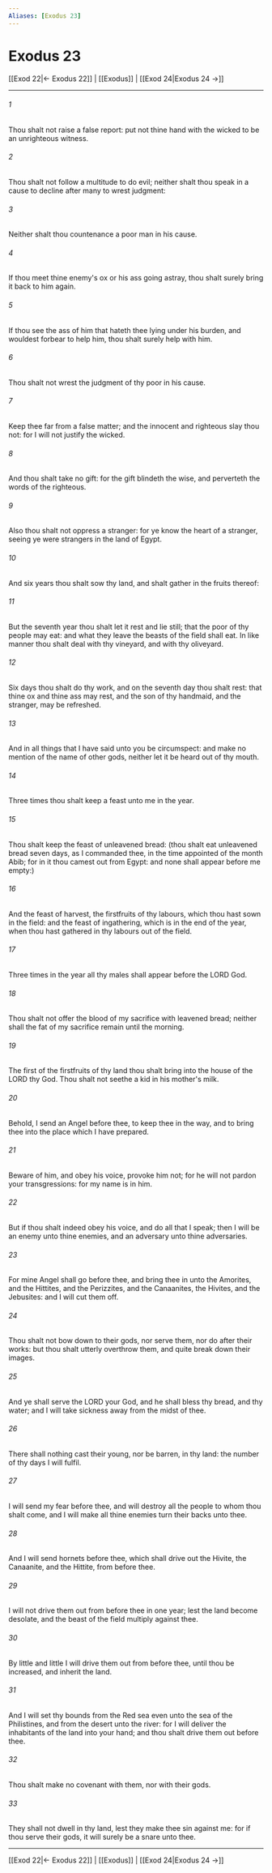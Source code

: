 ```yaml
---
Aliases: [Exodus 23]
---
```

# Exodus 23

[[Exod 22|← Exodus 22]] | [[Exodus]] | [[Exod 24|Exodus 24 →]]
***



###### 1 
Thou shalt not raise a false report: put not thine hand with the wicked to be an unrighteous witness. 

###### 2 
Thou shalt not follow a multitude to do evil; neither shalt thou speak in a cause to decline after many to wrest judgment: 

###### 3 
Neither shalt thou countenance a poor man in his cause. 

###### 4 
If thou meet thine enemy's ox or his ass going astray, thou shalt surely bring it back to him again. 

###### 5 
If thou see the ass of him that hateth thee lying under his burden, and wouldest forbear to help him, thou shalt surely help with him. 

###### 6 
Thou shalt not wrest the judgment of thy poor in his cause. 

###### 7 
Keep thee far from a false matter; and the innocent and righteous slay thou not: for I will not justify the wicked. 

###### 8 
And thou shalt take no gift: for the gift blindeth the wise, and perverteth the words of the righteous. 

###### 9 
Also thou shalt not oppress a stranger: for ye know the heart of a stranger, seeing ye were strangers in the land of Egypt. 

###### 10 
And six years thou shalt sow thy land, and shalt gather in the fruits thereof: 

###### 11 
But the seventh year thou shalt let it rest and lie still; that the poor of thy people may eat: and what they leave the beasts of the field shall eat. In like manner thou shalt deal with thy vineyard, and with thy oliveyard. 

###### 12 
Six days thou shalt do thy work, and on the seventh day thou shalt rest: that thine ox and thine ass may rest, and the son of thy handmaid, and the stranger, may be refreshed. 

###### 13 
And in all things that I have said unto you be circumspect: and make no mention of the name of other gods, neither let it be heard out of thy mouth. 

###### 14 
Three times thou shalt keep a feast unto me in the year. 

###### 15 
Thou shalt keep the feast of unleavened bread: (thou shalt eat unleavened bread seven days, as I commanded thee, in the time appointed of the month Abib; for in it thou camest out from Egypt: and none shall appear before me empty:) 

###### 16 
And the feast of harvest, the firstfruits of thy labours, which thou hast sown in the field: and the feast of ingathering, which is in the end of the year, when thou hast gathered in thy labours out of the field. 

###### 17 
Three times in the year all thy males shall appear before the LORD God. 

###### 18 
Thou shalt not offer the blood of my sacrifice with leavened bread; neither shall the fat of my sacrifice remain until the morning. 

###### 19 
The first of the firstfruits of thy land thou shalt bring into the house of the LORD thy God. Thou shalt not seethe a kid in his mother's milk. 

###### 20 
Behold, I send an Angel before thee, to keep thee in the way, and to bring thee into the place which I have prepared. 

###### 21 
Beware of him, and obey his voice, provoke him not; for he will not pardon your transgressions: for my name is in him. 

###### 22 
But if thou shalt indeed obey his voice, and do all that I speak; then I will be an enemy unto thine enemies, and an adversary unto thine adversaries. 

###### 23 
For mine Angel shall go before thee, and bring thee in unto the Amorites, and the Hittites, and the Perizzites, and the Canaanites, the Hivites, and the Jebusites: and I will cut them off. 

###### 24 
Thou shalt not bow down to their gods, nor serve them, nor do after their works: but thou shalt utterly overthrow them, and quite break down their images. 

###### 25 
And ye shall serve the LORD your God, and he shall bless thy bread, and thy water; and I will take sickness away from the midst of thee. 

###### 26 
There shall nothing cast their young, nor be barren, in thy land: the number of thy days I will fulfil. 

###### 27 
I will send my fear before thee, and will destroy all the people to whom thou shalt come, and I will make all thine enemies turn their backs unto thee. 

###### 28 
And I will send hornets before thee, which shall drive out the Hivite, the Canaanite, and the Hittite, from before thee. 

###### 29 
I will not drive them out from before thee in one year; lest the land become desolate, and the beast of the field multiply against thee. 

###### 30 
By little and little I will drive them out from before thee, until thou be increased, and inherit the land. 

###### 31 
And I will set thy bounds from the Red sea even unto the sea of the Philistines, and from the desert unto the river: for I will deliver the inhabitants of the land into your hand; and thou shalt drive them out before thee. 

###### 32 
Thou shalt make no covenant with them, nor with their gods. 

###### 33 
They shall not dwell in thy land, lest they make thee sin against me: for if thou serve their gods, it will surely be a snare unto thee.

***
[[Exod 22|← Exodus 22]] | [[Exodus]] | [[Exod 24|Exodus 24 →]]
